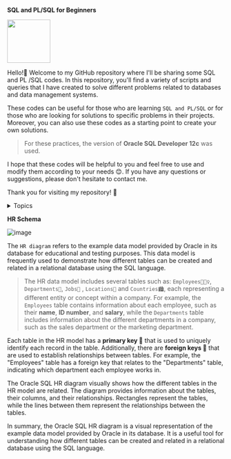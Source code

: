 **SQL and PL/SQL for Beginners** 

<img src="https://user-images.githubusercontent.com/72313215/228310719-050fae75-fbca-424d-8e1a-f0ece06cb404.png" width="100" height="100" />

Hello!🐸 Welcome to my GitHub repository where I'll be sharing some SQL and PL /SQL codes. In this repository, you'll find a variety of scripts and queries that I have created to solve different problems related to databases and data management systems.

These codes can be useful for those who are learning `SQL and PL/SQL` or for those who are looking for solutions to specific problems in their projects. Moreover, you can also use these codes as a starting point to create your own solutions.

> For these practices, the version of **Oracle SQL Developer 12c** was used.

I hope that these codes will be helpful to you and feel free to use and modify them according to your needs 😊. If you have any questions or suggestions, please don't hesitate to contact me.

Thank you for visiting my repository! 🤗

<details>
<summary> Topics </summary>
-Queries
- Subqueries
- Joins
- Restricting and sorting data
- Distinc statements
- Blocks
- Procedures
- Functions
- Packages
- Cursors
-Triggers
</details>

**HR Schema**

![image](https://user-images.githubusercontent.com/72313215/229589961-a4127ce8-552e-4ec8-bb3d-6577dbd4fc88.png)

The  `HR diagram` refers to the example data model provided by Oracle in its database for educational and testing purposes. This data model is frequently used to demonstrate how different tables can be created and related in a relational database using the SQL language.

> The HR data model includes several tables such as: `Employees👷🏻‍♀️`, `Departments🏢`, `Jobs🔨` , `Locations🌆` and `Countries🏙️`, each representing a different entity or concept within a company. For example, the `Employees` table contains information about each employee, such as their **name**, **ID number**, and **salary**, while the `Departments` table includes information about the different departments in a company, such as the sales department or the marketing department.

Each table in the HR model has a  **primary key 🔑** that is used to uniquely identify each record in the table. Additionally, there are **foreign keys 🔐** that are used to establish relationships between tables. For example, the "Employees" table has a foreign key that relates to the "Departments" table, indicating which department each employee works in.

The Oracle SQL HR diagram visually shows how the different tables in the HR model are related. The diagram provides information about the tables, their columns, and their relationships. Rectangles represent the tables, while the lines between them represent the relationships between the tables.

In summary, the Oracle SQL HR diagram is a visual representation of the example data model provided by Oracle in its database. It is a useful tool for understanding how different tables can be created and related in a relational database using the SQL language.








